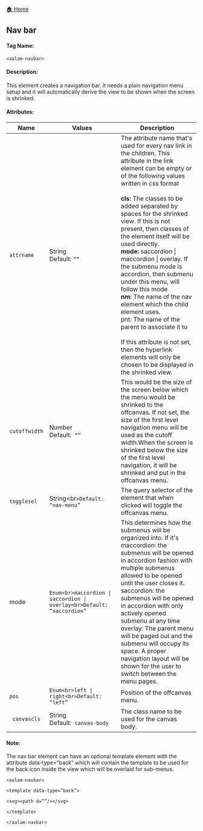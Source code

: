 [🏠 Home](https://github.com/Akilanan/aalam-wc/tree/master/doc)
## Nav bar
#### Tag Name:

`<aalam-navbar>`

#### Description:

This element creates a navigation bar. It needs a plain navigation menu setup and it will automatically derive the view to be shown when the screen is shrinked.

#### Attributes:
| Name        | Values                                                                                                                   | Description                                                                                                                                                                                                                                                                                                                                                                                                                                                                                                                                                                                                                                            |
|-------------|---------------------------------------------------------------------------------------------------------------------------|--------------------------------------------------------------------------------------------------------------------------------------------------------------------------------------------------------------------------------------------------------------------------------------------------------------------------------------------------------------------------------------------------------------------------------------------------------------------------------------------------------------------------------------------------------------------------------------------------------------------------------------------------------|
| `attrname`    | String<br>Default: `“”`                                                                                                     | The attribute name that's used for every nav link in the children. This attribute in the link element can be empty or of the following values written in css format<br><br>**cls:** The classes to be added separated by spaces for the shrinked view. If this is not present, then classes of the element itself will be used directly.<br>**mode:** saccordion \| maccordion \| overlay. If the submenu mode is accordion, then submenu under this menu, will follow this mode<br>**nm:** The name of the nav element which the child element uses.<br>pnt: The name of the parent to associate it to<br><br>If this attribute is not set, then the hyperlink elements will only be chosen to be displayed in the shrinked view. |
| `cutoffwidth` | Number<br>Default:` “”`                                                                                                     | This would be the size of the screen below which the menu would be shrinked to the offcanvas. If not set, the size of the first level navigation menu will be used as the cutoff width.When the screen is shrinked below the size of the first level navigation, it will be shrinked and put in the offcanvas menu.                                                                                                                                                                                                                                                                                                                                  |
| `togglesel`   | String<br`>Default: “nav-menu”`                                                                                             | The query selector of the element that when clicked will toggle the offcanvas menu.                                                                                                                                                                                                                                                                                                                                                                                                                                                                                                                                                                    |
| mode        | `Enum<br>maccordion \| saccordion \| overlay<br>Default: “saccordion”`                                                     | This determines how the submenus will be organized into. If it's<br>maccordion: the submenus will be opened in accordion fashion with multiple submenus allowed to be opened until the user closes it.<br>saccordion: the submenus will be opened in accordion with only actively opened submenu at any time<br>overlay: The parent menu will be paged out and the submenu will occupy its space. A proper navigation layout will be shown for the user to switch between the menu pages.                                                                                                                                               |
| `pos`         | `Enum<br>left \| right<br>Default: “left”`                                                                                  | Position of the offcanvas menu.                                                                                                                                                                                                                                                                                                                                                                                                                                                                                                                                                                                                                         |
|` canvascls`   | String<br>Default:` canvas-body`                                                                                            | The class name to be used for the canvas body.                                                                                                                                                                                                                                                                                                                                                                                                                                                                                                                                                                                                         |
#### Note:

The nav bar element can have an optional template element with the attribute data-type=”back” which will contain the template to be used for the back icon inside the view which will be overlaid for sub-menus.

  

`<aalam-navbar>`

`<template data-type=”back”>`

`<svg><path d=””/></svg>`

`</template>`

`</aalam-navbar>`
